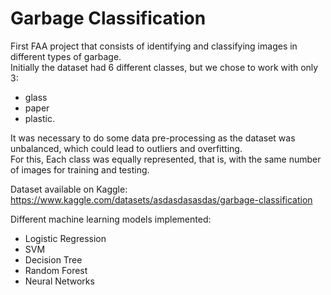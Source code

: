 # Garbage Classification

First FAA project that consists of identifying and classifying images in different types of garbage. <br>Initially the dataset had 6 different classes, but we chose to work with only 3:
 - glass
 - paper
 - plastic.

It was necessary to do some data pre-processing as the dataset was unbalanced, which could lead to outliers and overfitting. <br>
For this, Each class was equally represented, that is, with the same number of images for training and testing.

Dataset available on Kaggle: <br>
https://www.kaggle.com/datasets/asdasdasasdas/garbage-classification

Different machine learning models implemented:
 - Logistic Regression
 - SVM
 - Decision Tree
 - Random Forest
 - Neural Networks
